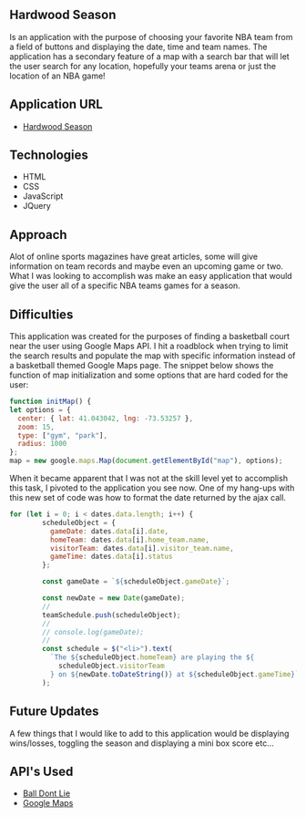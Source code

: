 ## Hardwood Season
  Is an application with the purpose of choosing your favorite NBA team from a field of buttons and displaying the date, time and team names. The application has a secondary feature of a map with a search bar that will let the user search for any location, hopefully your teams arena or just the location of an NBA game!
## Application URL
* [Hardwood Season](http://hardwoodseason.surge.sh/)
## Technologies
* HTML
* CSS
* JavaScript
* JQuery
## Approach
  Alot of online sports magazines have great articles, some will give information on team records and maybe even an upcoming game or two. What I was looking to accomplish was make an easy application that would give the user all of a specific NBA teams games for a season.
	
## Difficulties
  This application was created for the purposes of finding a basketball court near the user using Google Maps API. I hit a roadblock when trying to limit the search results and populate the map with specific information instead of a basketball themed Google Maps page. 
  The snippet below shows the function of map initialization and some options that are hard coded for the user:
  ```javascript
  function initMap() {
  let options = {
    center: { lat: 41.043042, lng: -73.53257 },
    zoom: 15,
    type: ["gym", "park"],
    radius: 1000
  };
  map = new google.maps.Map(document.getElementById("map"), options);
```
  When it became apparent that I was not at the skill level yet to accomplish this task, I pivoted to the application you see now. One of my hang-ups with this new set of code was how to format the date returned by the ajax call.
  ```javascript
  for (let i = 0; i < dates.data.length; i++) {
          scheduleObject = {
            gameDate: dates.data[i].date,
            homeTeam: dates.data[i].home_team.name,
            visitorTeam: dates.data[i].visitor_team.name,
            gameTime: dates.data[i].status
          };

          const gameDate = `${scheduleObject.gameDate}`;

          const newDate = new Date(gameDate);
          //
          teamSchedule.push(scheduleObject);
          //
          // console.log(gameDate);
          //
          const schedule = $("<li>").text(
            `The ${scheduleObject.homeTeam} are playing the ${
              scheduleObject.visitorTeam
            } on ${newDate.toDateString()} at ${scheduleObject.gameTime}`
          );
```
## Future Updates
  A few things that I would like to add to this application would be displaying wins/losses, toggling the season and displaying a mini box score etc...

## API's Used
  * [Ball Dont Lie](https://www.balldontlie.io/api/v1/games?seasons[]=2019&team_ids[]=1)
  * [Google Maps](https://maps.googleapis.com/maps/api/js?key=AIzaSyCnlo2BrXjk1h0o-EP5022p5LZMjb7cPfs&callback=initMap&libraries=places)
	

